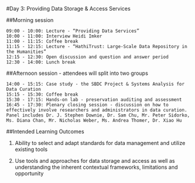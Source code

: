 #Day 3: Providing Data Storage & Access Services

##Morning session

    09:00 - 10:00: Lecture - “Providing Data Services”
    10:00 - 11:00: Interview Heidi Imker
    11:00 - 11:15: Coffee break
    11:15 - 12:15: Lecture - “HathiTrust: Large-Scale Data Repository in the Humanities”
    12:15 - 12:30: Open discussion and question and answer period
    12:30 - 14:00: Lunch break

##Afternoon session - attendees will split into two groups

    14:00 - 15:15: Case study - the SBDC Project & Systems Analysis for Data Curation
    15:15 - 15:30: Coffee break
    15:30 - 17:15: Hands-on lab - preservation auditing and assessment
    16:45 - 17:30: Plenary closing session - discussion on how to effectively involve researchers and administrators in data curation. Panel includes Dr. J. Stephen Downie, Dr. Sam Chu, Mr. Peter Sidorko, Ms. Diana Chan, Mr. Nicholas Weber, Ms. Andrea Thomer, Dr. Xiao Hu

##Intended Learning Outcomes

1. Ability to select and adapt standards for data management and utilize existing tools

2. Use tools and approaches for data storage and access as well as understanding the inherent
contextual frameworks, limitations and opportunity
